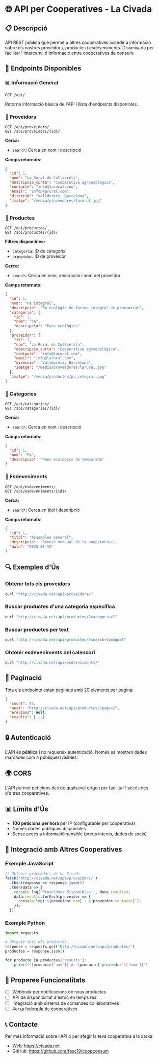 # 🌐 API per Cooperatives - La Civada

## 📋 Descripció

API REST pública que permet a altres cooperatives accedir a informació sobre els nostres proveïdors, productes i esdeveniments. Dissenyada per facilitar l'intercanvi d'informació entre cooperatives de consum.

## 🚀 Endpoints Disponibles

### 📊 Informació General
```
GET /api/
```
Retorna informació bàsica de l'API i llista d'endpoints disponibles.

### 🏪 Proveïdors
```
GET /api/proveidors/
GET /api/proveidors/{id}/
```
**Cerca:**
- `search`: Cerca en nom i descripció

**Camps retornats:**
```json
{
  "id": 1,
  "nom": "La Rural de Collserola",
  "descripcio_curta": "Cooperativa agroecològica",
  "contacte": "info@larural.com",
  "email": "info@larural.com",
  "direccio": "Valldoreix, Barcelona",
  "imatge": "/media/proveedores/larural.jpg"
}
```

### 🛒 Productes
```
GET /api/productes/
GET /api/productes/{id}/
```
**Filtres disponibles:**
- `categoria`: ID de categoria
- `proveedor`: ID de proveïdor

**Cerca:**
- `search`: Cerca en nom, descripció i nom del proveïdor

**Camps retornats:**
```json
{
  "id": 1,
  "nom": "Pa integral",
  "descripcio": "Pa ecològic de farina integral de proximitat",
  "categoria": {
    "id": 1,
    "nom": "Pa",
    "descripcio": "Pans ecològics"
  },
  "proveidor": {
    "id": 1,
    "nom": "La Rural de Collserola",
    "descripcio_curta": "Cooperativa agroecològica",
    "contacte": "info@larural.com",
    "email": "info@larural.com",
    "direccio": "Valldoreix, Barcelona",
    "imatge": "/media/proveedores/larural.jpg"
  },
  "imatge": "/media/productos/pa_integral.jpg"
}
```

### 📂 Categories
```
GET /api/categories/
GET /api/categories/{id}/
```
**Cerca:**
- `search`: Cerca en nom i descripció

**Camps retornats:**
```json
{
  "id": 1,
  "nom": "Pa",
  "descripcio": "Pans ecològics de temporada"
}
```

### 📅 Esdeveniments
```
GET /api/esdeveniments/
GET /api/esdeveniments/{id}/
```
**Cerca:**
- `search`: Cerca en títol i descripció

**Camps retornats:**
```json
{
  "id": 1,
  "titol": "Assemblea General",
  "descripcio": "Reunió mensual de la cooperativa",
  "data": "2025-01-15"
}
```

## 🔍 Exemples d'Ús

### Obtenir tots els proveïdors
```bash
curl "http://civada.net/api/proveidors/"
```

### Buscar productes d'una categoria específica
```bash
curl "http://civada.net/api/productes/?categoria=1"
```

### Buscar productes per text
```bash
curl "http://civada.net/api/productes/?search=tomàquet"
```

### Obtenir esdeveniments del calendari
```bash
curl "http://civada.net/api/esdeveniments/"
```

## 📄 Paginació

Tots els endpoints estan paginats amb 20 elements per pàgina:

```json
{
  "count": 45,
  "next": "http://civada.net/api/productes/?page=2",
  "previous": null,
  "results": [...]
}
```

## 🔒 Autenticació

L'API és **pública** i no requereix autenticació. Només es mostren dades marcades com a públiques/visibles.

## 🌍 CORS

L'API permet peticions des de qualsevol origen per facilitar l'accés des d'altres cooperatives.

## 📊 Límits d'Ús

- **100 peticions per hora** per IP (configurable per cooperativa)
- Només dades públiques disponibles
- Sense accés a informació sensible (preus interns, dades de socis)

## 🔧 Integració amb Altres Cooperatives

### Exemple JavaScript
```javascript
// Obtenir proveïdors de La Civada
fetch('http://civada.net/api/proveidors/')
  .then(response => response.json())
  .then(data => {
    console.log('Proveïdors disponibles:', data.results);
    data.results.forEach(proveidor => {
      console.log(`${proveidor.nom} - ${proveidor.contacte}`);
    });
  });
```

### Exemple Python
```python
import requests

# Obtenir tots els productes
response = requests.get('http://civada.net/api/productes/')
productes = response.json()

for producte in productes['results']:
    print(f"{producte['nom']} de {producte['proveidor']['nom']}")
```

## 🚀 Properes Funcionalitats

- [ ] Webhook per notificacions de nous productes
- [ ] API de disponibilitat d'estoc en temps real
- [ ] Integració amb sistema de comandes col·laboratives
- [ ] Xarxa federada de cooperatives

## 📞 Contacte

Per més informació sobre l'API o per afegir la teva cooperativa a la xarxa:
- Web: https://civada.net
- GitHub: https://github.com/fosc19/coopconsum